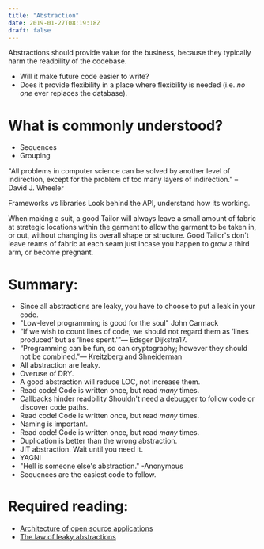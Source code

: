 ```yaml
---
title: "Abstraction"
date: 2019-01-27T08:19:18Z
draft: false
---
```



Abstractions should provide value for the business, because they typically harm the readbility of the codebase.

* Will it make future code easier to write?
* Does it provide flexibility  in a place where flexibility is needed (i.e. *no one* ever replaces the database).


# What is commonly understood?

* Sequences
* Grouping


"All problems in computer science can be solved by another level of indirection, except for the problem of too many layers of indirection." – David J. Wheeler

Frameworks vs libraries
Look behind the API, understand how its working.


When making a suit, a good Tailor will always leave a small amount of fabric at strategic locations within the garment to allow the garment to be taken in, or out, without changing its overall shape or structure.
Good Tailor's don't leave reams of fabric at each seam just incase you happen to grow a third arm, or become pregnant.

# Summary:

* Since all abstractions are leaky, you have to choose to put a leak in your code.
* "Low-level programming is good for the soul" John Carmack
* “If we wish to count lines of code, we should not regard them as ‘lines produced’ but as ‘lines spent.'”— Edsger Dijkstra17.
* “Programming can be fun, so can cryptography; however they should not be combined.”— Kreitzberg and Shneiderman 
* All abstraction are leaky.
* Overuse of DRY.
* A good abstraction will reduce LOC, not increase them.
* Read code! Code is written once, but read *many* times.
* Callbacks hinder readbility Shouldn't need a debugger to follow code or discover code paths.
* Read code! Code is written once, but read *many* times.
* Naming is important.
* Read code! Code is written once, but read *many* times.
* Duplication is better than the wrong abstraction.
* JIT abstraction. Wait until you need it.
* YAGNI
* "Hell is someone else's abstraction." -Anonymous
* Sequences are the easiest code to follow.


# Required reading:

* [Architecture of open source applications](http://aosabook.org/en/index.html)
* [The law of leaky abstractions](https://www.joelonsoftware.com/2002/11/11/the-law-of-leaky-abstractions/)

